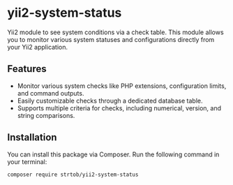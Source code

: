 # yii2-system-status

Yii2 module to see system conditions via a check table. This module allows you to monitor various system statuses and configurations directly from your Yii2 application.

## Features

- Monitor various system checks like PHP extensions, configuration limits, and command outputs.
- Easily customizable checks through a dedicated database table.
- Supports multiple criteria for checks, including numerical, version, and string comparisons.

## Installation

You can install this package via Composer. Run the following command in your terminal:

```bash
composer require strtob/yii2-system-status
